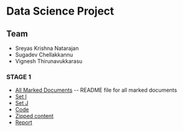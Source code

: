 # Data Science Project
## Team
- Sreyas Krishna Natarajan
- Sugadev Chellakkannu
- Vignesh Thirunavukkarasu

### STAGE 1
- [All Marked Documents](https://github.com/sugadev/CS839/tree/master/Stage%201/All%20Marked%20Documents)
-- README file for all marked documents
- [Set I](https://github.com/sugadev/CS839/tree/master/Stage%201/Set%20I)
- [Set J](https://github.com/sugadev/CS839/tree/master/Stage%201/Set%20J)
- [Code](https://github.com/sugadev/CS839/tree/master/Stage%201/Code)
- [Zipped content]()
- [Report]()
